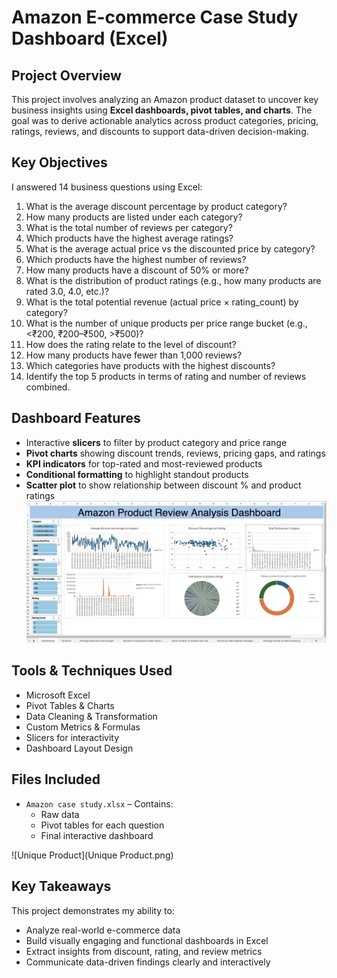 # Amazon E-commerce Case Study Dashboard (Excel)

## Project Overview
This project involves analyzing an Amazon product dataset to uncover key business insights using **Excel dashboards, pivot tables, and charts**. The goal was to derive actionable analytics across product categories, pricing, ratings, reviews, and discounts to support data-driven decision-making.

## Key Objectives
I answered 14 business questions using Excel:

1. What is the average discount percentage by product category?  
2. How many products are listed under each category?  
3. What is the total number of reviews per category?  
4. Which products have the highest average ratings?  
5. What is the average actual price vs the discounted price by category?  
6. Which products have the highest number of reviews?  
7. How many products have a discount of 50% or more?  
8. What is the distribution of product ratings (e.g., how many products are rated 3.0, 4.0, etc.)?  
9. What is the total potential revenue (actual price × rating_count) by category?  
10. What is the number of unique products per price range bucket (e.g., <₹200, ₹200–₹500, >₹500)?  
11. How does the rating relate to the level of discount?  
12. How many products have fewer than 1,000 reviews?  
13. Which categories have products with the highest discounts?  
14. Identify the top 5 products in terms of rating and number of reviews combined.  

## Dashboard Features
- Interactive **slicers** to filter by product category and price range  
- **Pivot charts** showing discount trends, reviews, pricing gaps, and ratings  
- **KPI indicators** for top-rated and most-reviewed products  
- **Conditional formatting** to highlight standout products  
- **Scatter plot** to show relationship between discount % and product ratings  
![Dashboard](Dashboard.png)

## Tools & Techniques Used
- Microsoft Excel  
- Pivot Tables & Charts  
- Data Cleaning & Transformation  
- Custom Metrics & Formulas  
- Slicers for interactivity  
- Dashboard Layout Design  

## Files Included
- `Amazon case study.xlsx` – Contains:
  - Raw data
  - Pivot tables for each question
  - Final interactive dashboard

![Unique Product](Unique Product.png)

## Key Takeaways
This project demonstrates my ability to:
- Analyze real-world e-commerce data
- Build visually engaging and functional dashboards in Excel
- Extract insights from discount, rating, and review metrics
- Communicate data-driven findings clearly and interactively

